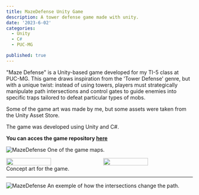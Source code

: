 ```yaml
---
title: MazeDefense Unity Game
description: A tower defense game made with unity.
date: '2023-6-02'
categories:
  - Unity
  - C#
  - PUC-MG

published: true
---
```


"Maze Defense" is a Unity-based game developed for my TI-5 class at PUC-MG. This game draws inspiration from the 'Tower Defense' genre, but with a unique twist: instead of using towers, players must strategically manipulate path intersections and control gates to guide enemies into specific traps tailored to defeat particular types of mobs.

Some of the game art was made by me, but some assets were taken from the Unity Asset Store.

The game was developed using Unity and C#.

**You can acces the game repository [here](https://github.com/mmarcolino/MazeDefense)**

![MazeDefense](md-map.jpeg)
One of the game maps.

<div style="display:flex; justify-content:center;">
  <img src="md-concept-1.jpeg" style="width:50%; margin-right:10px;">
  <img src="md-concept-2.jpeg" style="width:50%; margin-left:10px;">
</div>
Concept art for the game.

---

![MazeDefense](md-path.gif)
An exemple of how the intersections change the path.
